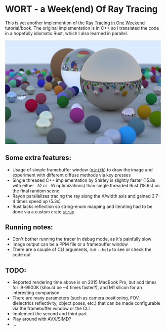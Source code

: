 # WORT - a Week(end) Of Ray Tracing

This is yet another implemention of the [Ray Tracing in One Weekend](https://raytracing.github.io/) tutorial/book. The original implementation is in C++ so I translated the code in a hopefully idiomatic Rust, which I also learned in parallel.

![A bunch of balls](renders/image.png)

## Some extra features:

- Usage of simple framebuffer window ([`minifb`](https://crates.io/crates/minifb)) to draw the image and experiment with different diffuse methods via key presses
- Single threaded C++ implementation by Shirley is slightly faster (15.8s with either `-02` or `-03` optimizations) than single threaded Rust (18.6s) on the final random scene
- Rayon parallelizes tracing the ray along the X/width axis and gained 3.7-4 times speed up (5.3s)
- Rust lacks reflection so string-enum mapping and iterating had to be done via a custom crate [`strum`](https://crates.io/crates/strum)

## Running notes:

- Don't bother running the tracer in debug mode, as it's painfully slow
- Image output can be a PPM file or a framebuffer window
- There are a couple of CLI arguments, run `--help` to see or check the code out

## TODO:

- Reported rendering time above is on 2015 MacBook Pro, but add times for i9-9900K (should be ~4 times faster?), and M1 silicon for an interesting comparison
- There are many parameters (such as camera positioning, FOV, dielectrics reflectivity, object poses, etc.) that can be made configurable via the framebuffer window or the CLI
- Implement the second and third part
- Play around with AVX/SIMD?
- ...
